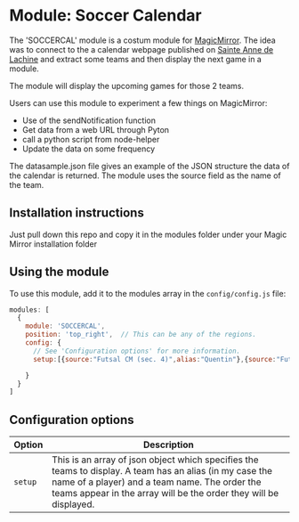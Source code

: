 # Module: Soccer Calendar

The 'SOCCERCAL' module is a costum module for [MagicMirror](https://github.com/MichMich/MagicMirror). The idea was to connect to the a calendar webpage published on [Sainte Anne de Lachine](https://secondaire.lachine.sainteanne.ca/calendrier-soccer/) and extract some teams and then display the next game in a module.

The module will display the upcoming games for those 2 teams.

Users can use this module to experiment a few things on MagicMirror:
- Use of the sendNotification function
- Get data from a web URL through Pyton
- call a python script from node-helper
- Update the data on some frequency

The datasample.json file gives an example of the JSON structure the data of the calendar is returned.
The module uses the source field as the name of the team.

## Installation instructions 
Just pull down this repo and copy it in the modules folder under your Magic Mirror installation folder


## Using the module

To use this module, add it to the modules array in the `config/config.js` file:
````javascript
modules: [
  {
    module: 'SOCCERCAL',
    position: 'top_right',  // This can be any of the regions.
    config: {
      // See 'Configuration options' for more information.
      setup:[{source:"Futsal CM (sec. 4)",alias:"Quentin"},{source:"Futsal AM Or (sec. 1)",alias:"Virgile"}]

    }
  }
]
````

## Configuration options

<table width="100%">
  <!-- why, markdown... -->
  <thead>
    <tr>
      <th>Option</th>
      <th width="100%">Description</th>
    </tr>
  <thead>
  <tbody>
    <tr>
      <td><code>setup</code></td>
      <td>This is an array of json object which specifies the teams to display. A team has an alias (in my case the name of a player) and a team name. The order the teams appear in the array will be the order they will be displayed.
      </td>
    </tr>

  </tbody>
</table>
